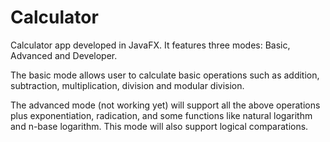# Calculator

Calculator app developed in JavaFX.
It features three modes: Basic, Advanced and Developer.

The basic mode allows user to calculate basic operations such as addition, subtraction, multiplication, division and modular division.

The advanced mode (not working yet) will support all the above operations plus exponentiation, radication, and some functions like natural logarithm and n-base logarithm. This mode will also support logical comparations.

